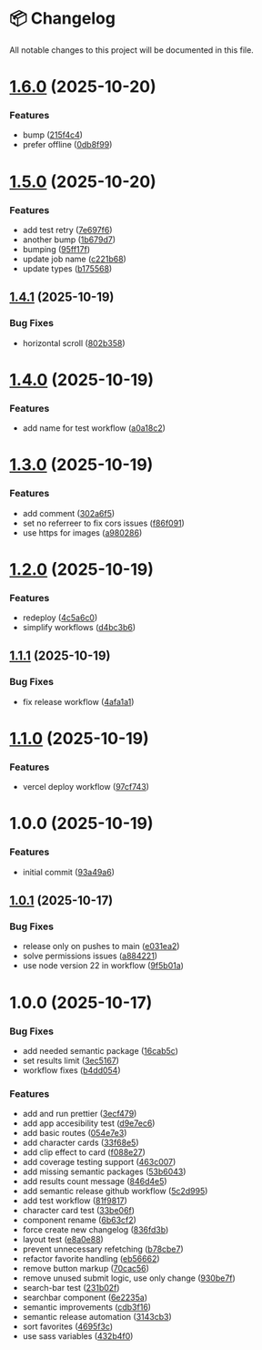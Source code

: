 # 📦 Changelog

All notable changes to this project will be documented in this file.


# [1.6.0](https://github.com/euoar/my-playground/compare/v1.5.0...v1.6.0) (2025-10-20)


### Features

* bump ([215f4c4](https://github.com/euoar/my-playground/commit/215f4c4ab0f82503d7ec02a7404892183393e448))
* prefer offline ([0db8f99](https://github.com/euoar/my-playground/commit/0db8f99b20fc57e0d3e147e41a36064e2e033981))

# [1.5.0](https://github.com/euoar/my-playground/compare/v1.4.1...v1.5.0) (2025-10-20)


### Features

* add test retry ([7e697f6](https://github.com/euoar/my-playground/commit/7e697f6f331d99838a4dab7f2ba9a2e1ef85553b))
* another bump ([1b679d7](https://github.com/euoar/my-playground/commit/1b679d70506e188c729bc64da3717dfad887e304))
* bumping ([95ff17f](https://github.com/euoar/my-playground/commit/95ff17fb153a8987df31312511c3e77c4166d79e))
* update job name ([c221b68](https://github.com/euoar/my-playground/commit/c221b683cce0684a0819424bf2baaa1ad92f2606))
* update types ([b175568](https://github.com/euoar/my-playground/commit/b175568039bf4ea3a1c23fd1ba6b524d0dfb933e))

## [1.4.1](https://github.com/euoar/my-playground/compare/v1.4.0...v1.4.1) (2025-10-19)


### Bug Fixes

* horizontal scroll ([802b358](https://github.com/euoar/my-playground/commit/802b358c0d360fd983026f9a126528203582db7c))

# [1.4.0](https://github.com/euoar/my-playground/compare/v1.3.0...v1.4.0) (2025-10-19)


### Features

* add name for test workflow ([a0a18c2](https://github.com/euoar/my-playground/commit/a0a18c2f32dbd312ffdcc06ea2c39f9b9dad11cc))

# [1.3.0](https://github.com/euoar/my-playground/compare/v1.2.0...v1.3.0) (2025-10-19)


### Features

* add  comment ([302a6f5](https://github.com/euoar/my-playground/commit/302a6f5b3753a8a55b0997b7e9018c1caaee990a))
* set no referreer to fix cors issues ([f86f091](https://github.com/euoar/my-playground/commit/f86f0916cc1fe6ee8bced8517c0af968fea23896))
* use https for images ([a980286](https://github.com/euoar/my-playground/commit/a980286e032da579055dfb0dd02aa7de2a53868c))

# [1.2.0](https://github.com/euoar/my-playground/compare/v1.1.1...v1.2.0) (2025-10-19)


### Features

* redeploy ([4c5a6c0](https://github.com/euoar/my-playground/commit/4c5a6c04fffc96b7803e3614c29caa24f65d6c0f))
* simplify workflows ([d4bc3b6](https://github.com/euoar/my-playground/commit/d4bc3b6ce85801fda13c1e48bb38e1d64dacbfdb))

## [1.1.1](https://github.com/euoar/my-playground/compare/v1.1.0...v1.1.1) (2025-10-19)


### Bug Fixes

* fix release workflow ([4afa1a1](https://github.com/euoar/my-playground/commit/4afa1a11664798585bda9c620719b3b5d4258d38))

# [1.1.0](https://github.com/euoar/my-playground/compare/v1.0.0...v1.1.0) (2025-10-19)


### Features

* vercel deploy workflow ([97cf743](https://github.com/euoar/my-playground/commit/97cf74374b996fb0f398629bba02c04164b76dc3))

# 1.0.0 (2025-10-19)


### Features

* initial commit ([93a49a6](https://github.com/euoar/my-playground/commit/93a49a62598a28073521a71cfafbc28c9ad2224f))

## [1.0.1](https://github.com/alfonsorc-dev/marvel-heroes/compare/v1.0.0...v1.0.1) (2025-10-17)


### Bug Fixes

* release only on pushes to main ([e031ea2](https://github.com/alfonsorc-dev/marvel-heroes/commit/e031ea2ebdaf7208690811767435c6437ba30b4a))
* solve permissions issues ([a884221](https://github.com/alfonsorc-dev/marvel-heroes/commit/a88422184c63474e3492f95312dccde73a50f2b1))
* use node version 22 in workflow ([9f5b01a](https://github.com/alfonsorc-dev/marvel-heroes/commit/9f5b01a5070046e6ad8df0ce19410849358005e6))

# 1.0.0 (2025-10-17)


### Bug Fixes

* add needed semantic package ([16cab5c](https://github.com/alfonsorc-dev/marvel-heroes/commit/16cab5cf6f761ec3edd7c6738988aec5b25961a0))
* set results limit ([3ec5167](https://github.com/alfonsorc-dev/marvel-heroes/commit/3ec516718254f43ba3084d65d1c82af43c3926be))
* workflow fixes ([b4dd054](https://github.com/alfonsorc-dev/marvel-heroes/commit/b4dd054be203c4f472a83a983b98894e0c89ea3d))


### Features

* add and run prettier ([3ecf479](https://github.com/alfonsorc-dev/marvel-heroes/commit/3ecf4790225226435709b05d6a1f3eb8d48b47cf))
* add app accesibility test ([d9e7ec6](https://github.com/alfonsorc-dev/marvel-heroes/commit/d9e7ec61e3f6757ddb0d265be1eeb519d03763d8))
* add basic routes ([054e7e3](https://github.com/alfonsorc-dev/marvel-heroes/commit/054e7e3b0e0c92fbf3481a685b8801694ed1676f))
* add character cards ([33f68e5](https://github.com/alfonsorc-dev/marvel-heroes/commit/33f68e501d3e1d9a7c1e8ca872393b9d6292fa2e))
* add clip effect to card ([f088e27](https://github.com/alfonsorc-dev/marvel-heroes/commit/f088e27b5dfc5e46d0f4e99da4c6c094a649984b))
* add coverage testing support ([463c007](https://github.com/alfonsorc-dev/marvel-heroes/commit/463c007212fe0b80d56fd97bf08570ea34f82ed7))
* add missing semantic packages ([53b6043](https://github.com/alfonsorc-dev/marvel-heroes/commit/53b6043649e42d29b1372317c3726f1edb7bc51e))
* add results count message ([846d4e5](https://github.com/alfonsorc-dev/marvel-heroes/commit/846d4e5948f2f2dcb09f46839f4ec02f97a4e678))
* add semantic release github workflow ([5c2d995](https://github.com/alfonsorc-dev/marvel-heroes/commit/5c2d99536cab7598c498b81dc14e870fdcd7ecd4))
* add test workflow ([81f9817](https://github.com/alfonsorc-dev/marvel-heroes/commit/81f98171a8e8e6a365dce8b759b5e42a3c82003e))
* character card test ([33be06f](https://github.com/alfonsorc-dev/marvel-heroes/commit/33be06fdc8a2c49cdda164fea37b2b7309b4df0e))
* component rename ([6b63cf2](https://github.com/alfonsorc-dev/marvel-heroes/commit/6b63cf2010ba1ede5b27d513bd4319a5dd590294))
* force create new changelog ([836fd3b](https://github.com/alfonsorc-dev/marvel-heroes/commit/836fd3b2e03052368bcb3a80fd70b555bbf43f2c))
* layout test ([e8a0e88](https://github.com/alfonsorc-dev/marvel-heroes/commit/e8a0e88838e4acdce8409fd5f9531a62ca30eb93))
* prevent unnecessary refetching ([b78cbe7](https://github.com/alfonsorc-dev/marvel-heroes/commit/b78cbe7b2050a0af3936fd4f7e964a0bde9ef613))
* refactor favorite handling ([eb56662](https://github.com/alfonsorc-dev/marvel-heroes/commit/eb5666296844b008eb87ac3ac217ba531c0d4f2b))
* remove button markup ([70cac56](https://github.com/alfonsorc-dev/marvel-heroes/commit/70cac56f0576530c6f1c2b5211658cc1ea6a3671))
* remove unused submit logic, use only change ([930be7f](https://github.com/alfonsorc-dev/marvel-heroes/commit/930be7fbd2453c023935a8530fcc7229b9b08c08))
* search-bar test ([231b02f](https://github.com/alfonsorc-dev/marvel-heroes/commit/231b02f3f7ffffde1b1129c576f0091e71000389))
* searchbar component ([6e2235a](https://github.com/alfonsorc-dev/marvel-heroes/commit/6e2235a08ed4bed1ae89669f6ab5262459c32ce3))
* semantic improvements ([cdb3f16](https://github.com/alfonsorc-dev/marvel-heroes/commit/cdb3f16b3ee26b23b2d11b283b2cdc23ddb0a2fc))
* semantic release automation ([3143cb3](https://github.com/alfonsorc-dev/marvel-heroes/commit/3143cb3d5746391b1c82c5c2167d46bec797bd63))
* sort favorites ([4695f3c](https://github.com/alfonsorc-dev/marvel-heroes/commit/4695f3c1c04d00e418361c784cab4eed38fbe4a0))
* use sass variables ([432b4f0](https://github.com/alfonsorc-dev/marvel-heroes/commit/432b4f0869ba790914b468829fc0dd90d428cd87))
